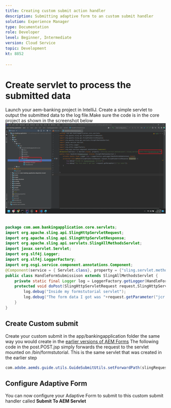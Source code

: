 ```yaml
---
title: Creating custom submit action handler
description: Submitting adaptive form to an custom submit handler
solution: Experience Manager
type: Documentation
role: Developer
level: Beginner, Intermediate
version: Cloud Service
topic: Development
kt: 8852

---
```

# Create servlet to process the submitted data

Launch your aem-banking project in IntelliJ.
Create a simple servlet to output the submitted data to the log file.Make sure the code is in the core project as shown in the screenshot below
![create-servlet](assets/create-servlet.png)

```java

package com.aem.bankingapplication.core.servlets;
import org.apache.sling.api.SlingHttpServletRequest;
import org.apache.sling.api.SlingHttpServletResponse;
import org.apache.sling.api.servlets.SlingAllMethodsServlet;
import javax.servlet.Servlet;
import org.slf4j.Logger;
import org.slf4j.LoggerFactory;
import org.osgi.service.component.annotations.Component;
@Component(service = { Servlet.class}, property = {"sling.servlet.methods=post","sling.servlet.paths=/bin/formstutorial"})
public class HandleFormSubmissison extends SlingAllMethodsServlet {
    private static final Logger log = LoggerFactory.getLogger(HandleFormSubmissison.class);
    protected void doPost(SlingHttpServletRequest request,SlingHttpServletResponse response) {
        log.debug("Inside my formstutorial servlet");
        log.debug("The form data I got was "+request.getParameter("jcr:data"));
    }
}

```

## Create Custom submit

Create your custom submit in the app/bankingapplication folder the same way you would create in the [earlier versions of AEM Forms](https://experienceleague.adobe.com/docs/experience-manager-learn/forms/adaptive-forms/custom-submit-aem-forms-article.html?lang=en)
The following code in the post.POST.jsp simply forwards the request to the servlet mounted on /bin/formstutorial. This is the same servlet that was created in the earlier step

``` java
com.adobe.aemds.guide.utils.GuideSubmitUtils.setForwardPath(slingRequest,"/bin/formstutorial",null,null);
```

## Configure Adaptive Form

You can now configure your Adaptive Form to submit to this custom submit handler called **Submit To AEM Servlet**



